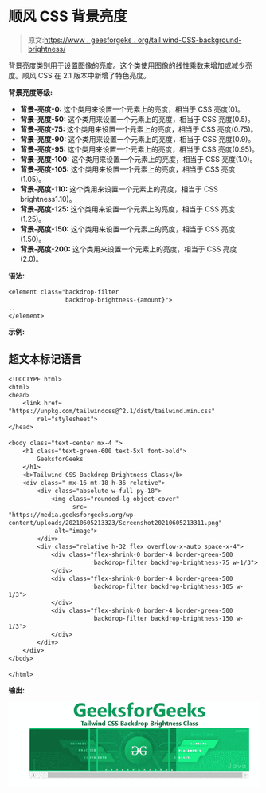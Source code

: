 # 顺风 CSS 背景亮度

> 原文:[https://www . geesforgeks . org/tail wind-CSS-background-brightness/](https://www.geeksforgeeks.org/tailwind-css-backdrop-brightness/)

背景亮度类别用于设置图像的亮度。这个类使用图像的线性乘数来增加或减少亮度。顺风 CSS 在 2.1 版本中新增了特色亮度。

**背景亮度等级:**

*   **背景-亮度-0:** 这个类用来设置一个元素上的亮度，相当于 CSS 亮度(0)。
*   **背景-亮度-50:** 这个类用来设置一个元素上的亮度，相当于 CSS 亮度(0.5)。
*   **背景-亮度-75:** 这个类用来设置一个元素上的亮度，相当于 CSS 亮度(0.75)。
*   **背景-亮度-90:** 这个类用来设置一个元素上的亮度，相当于 CSS 亮度(0.9)。
*   **背景-亮度-95:** 这个类用来设置一个元素上的亮度，相当于 CSS 亮度(0.95)。
*   **背景-亮度-100:** 这个类用来设置一个元素上的亮度，相当于 CSS 亮度(1.0)。
*   **背景-亮度-105:** 这个类用来设置一个元素上的亮度，相当于 CSS 亮度(1.05)。
*   **背景-亮度-110:** 这个类用来设置一个元素上的亮度，相当于 CSS brightness1.10)。
*   **背景-亮度-125:** 这个类用来设置一个元素上的亮度，相当于 CSS 亮度(1.25)。
*   **背景-亮度-150:** 这个类用来设置一个元素上的亮度，相当于 CSS 亮度(1.50)。
*   **背景-亮度-200:** 这个类用来设置一个元素上的亮度，相当于 CSS 亮度(2.0)。

**语法:**

```
<element class="backdrop-filter 
                backdrop-brightness-{amount}">
..
</element>
```

**示例:**

## 超文本标记语言

```
<!DOCTYPE html>
<html>
<head>
    <link href=
"https://unpkg.com/tailwindcss@^2.1/dist/tailwind.min.css"
        rel="stylesheet">
</head>

<body class="text-center mx-4 ">
    <h1 class="text-green-600 text-5xl font-bold">
        GeeksforGeeks
    </h1>
    <b>Tailwind CSS Backdrop Brightness Class</b>
    <div class=" mx-16 mt-18 h-36 relative">
        <div class="absolute w-full py-18">
            <img class="rounded-lg object-cover" 
                  src=
"https://media.geeksforgeeks.org/wp-content/uploads/20210605213323/Screenshot20210605213311.png" 
             alt="image">
        </div>
        <div class="relative h-32 flex overflow-x-auto space-x-4">
            <div class="flex-shrink-0 border-4 border-green-500 
                        backdrop-filter backdrop-brightness-75 w-1/3">
            </div>
            <div class="flex-shrink-0 border-4 border-green-500 
                        backdrop-filter backdrop-brightness-105 w-1/3">
            </div>
            <div class="flex-shrink-0 border-4 border-green-500 
                        backdrop-filter backdrop-brightness-150 w-1/3">
            </div>
        </div>
    </div>
</body>

</html>
```

**输出:**

![](img/36a6119f13884b41a72f636cd39a86f2.png)